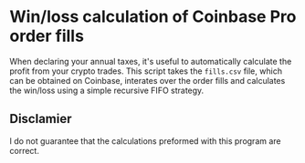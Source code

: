 # Win/loss calculation of Coinbase Pro order fills
When declaring your annual taxes, it's useful to automatically calculate the profit from your crypto trades. This script takes the `fills.csv` file, which can be obtained on Coinbase, interates over the order fills and calculates the win/loss using a simple recursive FIFO strategy.

## Disclamier
I do not guarantee that the calculations preformed with this program are correct.
